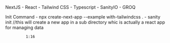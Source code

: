 NextJS - React - Tailwind CSS - Typescript - SanityIO - GROQ

Init Command - npx create-next-app --example with-tailwindcss .
             - sanity init //this will create a new app in a sub directory whic is actually a react app for managing data

             1:16